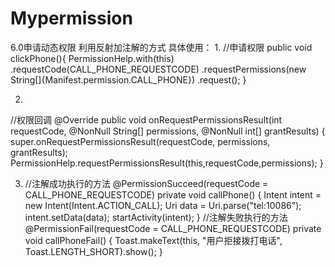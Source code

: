 # Mypermission
6.0申请动态权限
利用反射加注解的方式
具体使用：
1.
  //申请权限
  public void clickPhone(){
        PermissionHelp.with(this)
                .requestCode(CALL_PHONE_REQUESTCODE)
                .requestPermissions(new String[]{Manifest.permission.CALL_PHONE})
                .request();
    }

2.
  //权限回调
  @Override
    public void onRequestPermissionsResult(int requestCode, @NonNull String[] permissions, @NonNull int[] grantResults) {
        super.onRequestPermissionsResult(requestCode, permissions, grantResults);
        PermissionHelp.requestPermissionsResult(this,requestCode,permissions);
    }

3.
   //注解成功执行的方法
   @PermissionSucceed(requestCode = CALL_PHONE_REQUESTCODE)
    private void callPhone() {
        Intent intent = new Intent(Intent.ACTION_CALL);
        Uri data = Uri.parse("tel:10086");
        intent.setData(data);
        startActivity(intent);
    }
   //注解失败执行的方法
    @PermissionFail(requestCode = CALL_PHONE_REQUESTCODE)
    private void callPhoneFail() {
        Toast.makeText(this, "用户拒接拨打电话", Toast.LENGTH_SHORT).show();
    }
